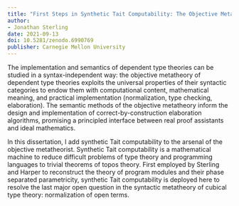 ```yaml
---
title: "First Steps in Synthetic Tait Computability: The Objective Metatheory of Cubical Type Theory"
author:
- Jonathan Sterling
date: 2021-09-13
doi: 10.5281/zenodo.6990769
publisher: Carnegie Mellon University
---
```


The implementation and semantics of dependent type theories can be studied in a syntax-independent way: the objective metatheory of dependent type theories exploits the universal properties of their syntactic categories to endow them with computational content, mathematical meaning, and practical implementation (normalization, type checking, elaboration). The semantic methods of the objective metatheory inform the design and implementation of correct-by-construction elaboration algorithms, promising a principled interface between real proof assistants and ideal mathematics.

In this dissertation, I add synthetic Tait computability to the arsenal of the objective metatheorist. Synthetic Tait computability is a mathematical machine to reduce difficult problems of type theory and programming languages to trivial theorems of topos theory. First employed by Sterling and Harper to reconstruct the theory of program modules and their phase separated parametricity, synthetic Tait computability is deployed here to resolve the last major open question in the syntactic metatheory of cubical type theory: normalization of open terms.
